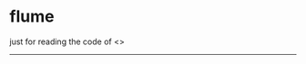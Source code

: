 # flume

just for reading the code of <<Information Flow Control for Standard OS Abstractions>>

-------

